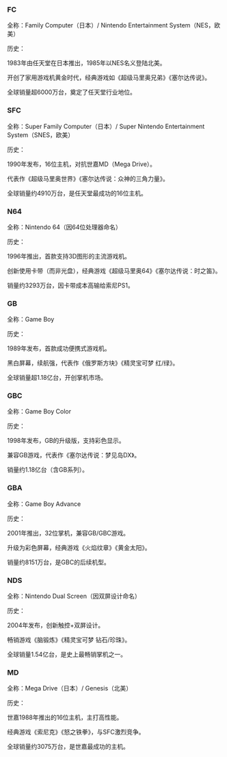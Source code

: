 ### FC

全称：Family Computer（日本）/ Nintendo Entertainment System（NES，欧美）

历史：

1983年由任天堂在日本推出，1985年以NES名义登陆北美。

开创了家用游戏机黄金时代，经典游戏如《超级马里奥兄弟》《塞尔达传说》。

全球销量超6000万台，奠定了任天堂行业地位。

### SFC

全称：Super Family Computer（日本）/ Super Nintendo Entertainment System（SNES，欧美）

历史：

1990年发布，16位主机，对抗世嘉MD（Mega Drive）。

代表作《超级马里奥世界》《塞尔达传说：众神的三角力量》。

全球销量约4910万台，是任天堂最成功的16位主机。

### N64

全称：Nintendo 64（因64位处理器命名）

历史：

1996年推出，首款支持3D图形的主流游戏机。

创新使用卡带（而非光盘），经典游戏《超级马里奥64》《塞尔达传说：时之笛》。

销量约3293万台，因卡带成本高输给索尼PS1。

### GB

全称：Game Boy

历史：

1989年发布，首款成功便携式游戏机。

黑白屏幕，续航强，代表作《俄罗斯方块》《精灵宝可梦 红/绿》。

全球销量超1.18亿台，开创掌机市场。

### GBC

全称：Game Boy Color

历史：

1998年发布，GB的升级版，支持彩色显示。

兼容GB游戏，代表作《塞尔达传说：梦见岛DX》。

销量约1.18亿台（含GB系列）。

### GBA

全称：Game Boy Advance

历史：

2001年推出，32位掌机，兼容GB/GBC游戏。

升级为彩色屏幕，经典游戏《火焰纹章》《黄金太阳》。

销量约8151万台，是GBC的后续机型。

### NDS

全称：Nintendo Dual Screen（因双屏设计命名）

历史：

2004年发布，创新触控+双屏设计。

畅销游戏《脑锻炼》《精灵宝可梦 钻石/珍珠》。

全球销量1.54亿台，是史上最畅销掌机之一。

### MD

全称：Mega Drive（日本）/ Genesis（北美）

历史：

世嘉1988年推出的16位主机，主打高性能。

经典游戏《索尼克》《怒之铁拳》，与SFC激烈竞争。

全球销量约3075万台，是世嘉最成功的主机。
